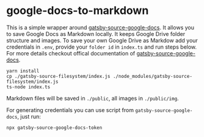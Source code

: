 # google-docs-to-markdown

This is a simple wrapper around [gatsby-source-google-docs](https://github.com/cedricdelpoux/gatsby-source-google-docs). It allows you to save Google Docs as Markdown locally. It keeps Google Drive folder structure and images. To save your own Google Drive as Markdow add your credentials in `.env`, provide your `folder id` in `index.ts` and run steps below. For more details checkout offical documentation of [gatsby-source-google-docs](https://github.com/cedricdelpoux/gatsby-source-google-docs).

```
yarn install
cp ./gatsby-source-filesystem/index.js ./node_modules/gatsby-source-filesystem/index.js
ts-node index.ts
```

Markdown files will be saved in `./public`, all images in `./public/img`.

For generating credentials you can use script from `gatsby-source-google-docs`, just run:
```
npx gatsby-source-google-docs-token
```